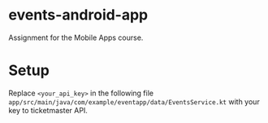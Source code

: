 # events-android-app
Assignment for the Mobile Apps course.

# Setup
Replace `<your_api_key>` in the following file `app/src/main/java/com/example/eventapp/data/EventsService.kt` with your key to ticketmaster API.
